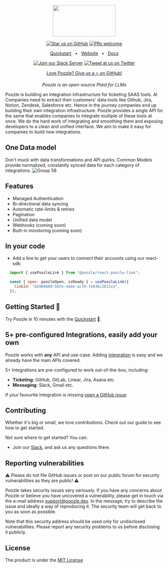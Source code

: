<p align="center">
  <a href="https://poozle.dev"><img src="https://user-images.githubusercontent.com/17528887/221166175-706c5ce3-756e-49b5-985b-1dc5bf40b8e1.svg" width="200" height="100" /></a>
</p>

<div align="center">

[![Star us on GitHub](https://img.shields.io/github/stars/poozlehq/engine?color=FFD700&label=Stars&logo=Github)](https://github.com/poozlehq/engine)
[![PRs welcome](https://img.shields.io/badge/PRs-welcome-brightgreen.svg)](https://docs.poozle.dev/contributing)

[Quickstart](https://docs.poozle.dev/oss/deploy-poozle)
<span>&nbsp;&nbsp;•&nbsp;&nbsp;</span>
[Website](https://poozle.dev/)
<span>&nbsp;&nbsp;•&nbsp;&nbsp;</span>
[Docs](https://docs.poozle.dev)

[![Join our Slack Server](https://img.shields.io/badge/Slack-chat%20with%20us-%235865F2?style=flat&logo=slack&logoColor=%23fff)](https://join.slack.com/t/poozle-community/shared_invite/zt-1u4mz911h-FeWpOA82wA8kyrz3xg58xQ)
[![Tweet at us on Twitter](https://img.shields.io/badge/Twitter-tweet%20at%20us-1da1f2?style=flat&logo=twitter&logoColor=%23fff)](https://twitter.com/poozlehq)

[Love Poozle? Give us a ⭐ on GitHub!](https://github.com/poozlehq/engine)

</div>

<p align="center">
    <em>Poozle is an open-source Plaid for LLMs
</em>
</p>

Poozle is building an integration infrastructure for ticketing SAAS tools. AI Companies need to extract their customers' data tools like Gtihub, Jira, Notion, Zendesk, Salesforce etc. Hence in the journey companies end up building their own integration infrastructure. Poozle provides a single API for the same that enables companies to integrate multiple of these tools at once. We do the hard work of integrating and smoothing them and exposing developers to a clean and unified interface. We aim to make it easy for companies to build new integrations.


## One Data model
Don't muck with data transformations and API quirks. Common Models provide normalized, constantly synced data for each category of integrations.
![Group 58](https://github.com/poozlehq/engine/assets/17528887/8f0661d8-8368-413f-8dc5-dd6e42a48707)


## Features
* Managed Authentication
* Bi-directional data syncing
* Automatic rate-limits & retries
* Pagination
* Unified data model
* Webhooks (coming soon)
* Built-in monitoring (coming soon)

## In your code

-   Add a line to get your users to connect their accounts using our react-sdk:

```js
  import { usePoozleLink } from "@poozle/react-poozle-link";

  const { open: poozleOpen, isReady } = usePoozleLink({
    linkId: "bb966689-5b7e-4aee-ac78-fe036c2612ce",
  });
```

## Getting Started 🚀
Try Poozle in 10 minutes with the [Quickstart](https://docs.poozle.dev/quickstart) 🚀.

## 5+ pre-configured Integrations, easily add your own

Poozle works with **any** API and use-case. Adding [Integration](https://docs.poozle.dev/guides/build_new_integration) is easy and we already have the main APIs covered.

5+ Integrations are pre-configured to work out-of-the-box, including:

-   **Ticketing**: GitHub, GitLab, Linear, Jira, Asana etc.
-   **Messaging**: Slack, Gmail etc.

If your favourite Integration is missing
[open a GitHub issue](https://github.com/poozlehq/engine/issues/new)

## Contributing

Whether it's big or small, we love contributions. Check out our guide to see how to get started.

Not sure where to get started? You can:

* Join our [Slack](https://join.slack.com/t/poozle-community/shared_invite/zt-1u4mz911h-FeWpOA82wA8kyrz3xg58xQ), and ask us any questions there.

## Reporting vulnerabilities

⚠️ Please do not file GitHub issues or post on our public forum for security vulnerabilities as they are public! ⚠️

Poozle takes security issues very seriously. If you have any concerns about Poozle or believe you have uncovered a vulnerability, please get in touch via the e-mail address support@poozle.dev. In the message, try to describe the issue and ideally a way of reproducing it. The security team will get back to you as soon as possible.

Note that this security address should be used only for undisclosed vulnerabilities. Please report any security problems to us before disclosing it publicly.

## License

The product is under the [MIT License](https://github.com/poozlehq/engine/blob/main/LICENSE.md)
